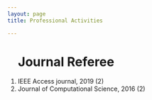 ```yaml
---
layout: page
title: Professional Activities

---
```


<style type="'text/css'">
     li{
        font-family: "Times New Roman", Times, serif;
        text-align: justify!important;
        display:block;
     }

</style>


<ol><h1>Journal Referee</h1>
<li>IEEE Access journal, 2019 (2)</li>
    <li>Journal of Computational Science, 2016 (2)</li>
    

</ol>



